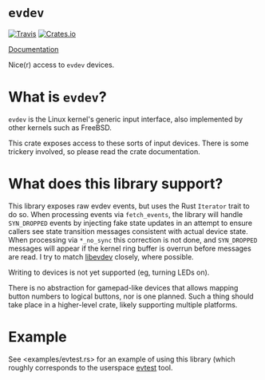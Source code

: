 `evdev`
=======

[![Travis](https://img.shields.io/travis/cmr/evdev.svg?style=flat-square)](https://travis-ci.org/cmr/evdev)
[![Crates.io](https://img.shields.io/crates/v/evdev.svg?style=flat-square)](https://crates.io/crates/evdev)

[Documentation](https://docs.rs/evdev)

Nice(r) access to `evdev` devices.

What is `evdev`?
===================

`evdev` is the Linux kernel's generic input interface, also implemented by other
kernels such as FreeBSD.

This crate exposes access to these sorts of input devices. There is some trickery
involved, so please read the crate documentation.

What does this library support?
===============================

This library exposes raw evdev events, but uses the Rust `Iterator` trait to
do so. When processing events via `fetch_events`, the library will handle
`SYN_DROPPED` events by injecting fake state updates in an attempt to ensure
callers see state transition messages consistent with actual device state. When
processing via `*_no_sync` this correction is not done, and `SYN_DROPPED` messages
will appear if the kernel ring buffer is overrun before messages are read. I try to
match [libevdev](https://www.freedesktop.org/software/libevdev/doc/latest/)
closely, where possible.

Writing to devices is not yet supported (eg, turning LEDs on).

There is no abstraction for gamepad-like devices that allows mapping button
numbers to logical buttons, nor is one planned. Such a thing should take place
in a higher-level crate, likely supporting multiple platforms.

Example
=======

See <examples/evtest.rs> for an example of using this library (which roughly
corresponds to the userspace [evtest](https://cgit.freedesktop.org/evtest/)
tool.
